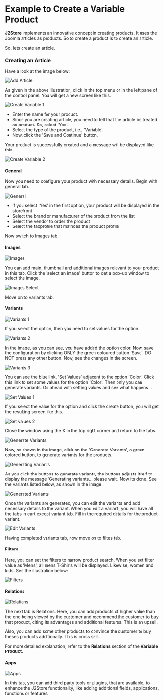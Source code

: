 # Example to Create a Variable Product

**J2Store** implements an innovative concept in creating products. It uses the Joomla articles as products. So to create a product is to create an article.

So, lets create an article.

### Creating an Article

Have a look at the image below:

![Add Article](add_simple.png)

As given in the above illustration, click in the top menu or in the left pane of the control panel. You will get a new screen like this.

![Create Variable 1](create_variable_cart_1.png)

* Enter the name for your product. 
* Since you are creating article, you need to tell that the article be treated as product. So, select 'Yes'. 
* Select the type of the product, i.e., 'Variable'.
* Now, click the 'Save and Continue' button.

Your product is successfully created and a message will be displayed like this.

![Create Variable 2](create_variable_cart_2.png)

#### General
Now you need to configure your product with necessary details. Begin with general tab.

![General](create_variable_cart_general.png)

* If you select 'Yes' in the first option, your product will be displayed in the storefront
* Select the brand or manufacturer of the product from the list
* Select the vendor to order the product
* Select the taxprofile that mathces the product profile

Now switch to Images tab.

#### Images

![Images](create_variable_cart_images.png)

You can add main, thumbnail and additional images relevant to your product in this tab. Click the 'select an image' button to get a pop-up window to select the image.

![Images Select](create_variable_cart_images_select.png)

Move on to variants tab.
#### Variants

![Variants 1](create_variable_cart_variants_1.png)

If you select the option, then you need to set values for the option.

![Variants 2](create_variable_cart_variants_2.png)

In the image, as you can see, you have added the option color. Now, save the configuration by clicking ONLY the green coloured button 'Save'. DO NOT press any other button. Now, see the changes in the screen.

![Variants 3](create_variable_cart_variants_3.png)

You can see the blue link, 'Set Values' adjacent to the option 'Color'. Click this link to set some values for the option 'Color'. Then only you can generate variants. Go ahead with setting values and see what happens...

![Set Values 1](create_variable_cart_variants_setvalues.png)

If you select the value for the option and click the create button, you will get the resulting screen like this.

![Set values 2](create_variable_cart_variants_setvalues_1.png)

Close the window using the X in the top right corner and return to the tabs.

![Generate Variants](create_variable_cart_generate_variants.png.png)

Now, as shown in the image, click on the 'Generate Variants', a green colored button, to generate variants for the products.

![Generating Variants](create_variable_cart_genrating_variants.png.png)

As you click the buttons to generate variants, the buttons adjusts itself to display the message 'Generating variants... please wait'. Now its done. See the variants listed below, as shown in the image.

![Generated Variants](create_variable_cart_variants_generated.png.png)

Once the variants are generated, you can edit the variants and add necessary details to the variant. When you edit a variant, you will have all the tabs in cart except variant tab. Fill in the required details for the product variant.

![Edit Variants](editing_variants.png)

Having completed variants tab, now move on to filtes tab.

#### Filters

Here, you can set the filters to narrow product search. When you set filter value as 'Mens', all mens T-Shirts will be displayed. Likewise, women and kids. See the illustration below:

![Filters](create_variable_cart_variants_filters.png)

#### Relations

![Relations](create_variable_cart_relations.png)

The next tab is Relations. Here, you can add products of higher value than the one being viewed by the customer and recommend the customer to buy that product, citing its advantages and additional features. This is an upsell.

Also, you can add some other products to convince the customer to buy theses products additionally. This is cross sell.

For more detailed explanation, refer to the **Relations** section of the **Variable Product**.

#### Apps

![Apps](create_variable_cart_apps.png)

In this tab, you can add third party tools or plugins, that are available, to enhance the J2Store functionality, like adding additional fields, applications, functions or features.
